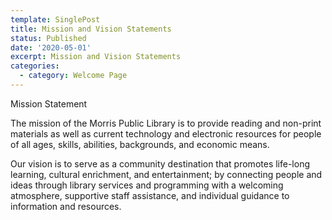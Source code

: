 ```yaml
---
template: SinglePost
title: Mission and Vision Statements
status: Published
date: '2020-05-01'
excerpt: Mission and Vision Statements
categories:
  - category: Welcome Page
---
```

<!--StartFragment-->

Mission Statement

The mission of the Morris Public Library is to provide reading and non-print materials as well as current technology and electronic resources for people of all ages, skills, abilities, backgrounds, and economic means.

Our vision is to serve as a community destination that promotes life-long learning, cultural enrichment, and entertainment; by connecting people and ideas through library services and programming with a welcoming atmosphere, supportive staff assistance, and individual guidance to information and resources.

<!--EndFragment-->